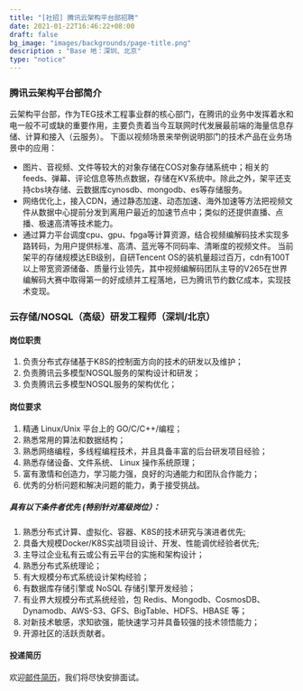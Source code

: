 ```yaml
---
title: "[社招] 腾讯云架构平台部招聘"
date: 2021-01-22T16:46:22+08:00
draft: false
bg_image: "images/backgrounds/page-title.png"
description : "Base 地：深圳、北京"
type: "notice"
---
```


### 腾讯云架构平台部简介

云架构平台部，作为TEG技术工程事业群的核心部门，在腾讯的业务中发挥着水和电一般不可或缺的重要作用，主要负责着当今互联网时代发展最前端的海量信息存储、计算和接入（云服务）。
下面以视频场景来举例说明部门的技术产品在业务场景中的应用：
- 图片、音视频、文件等较大的对象存储在COS对象存储系统中；相关的feeds、弹幕、评论信息等热点数据，存储在KV系统中。除此之外，架平还支持cbs块存储、云数据库cynosdb、mongodb、es等存储服务。
- 网络优化上，接入CDN，通过静态加速、动态加速、海外加速等方法把视频文件从数据中心提前分发到离用户最近的加速节点中；类似的还提供直播、点播、极速高清等技术能力。
- 通过算力平台调度cpu、gpu、fpga等计算资源，结合视频编解码技术实现多路转码，为用户提供标准、高清、蓝光等不同码率、清晰度的视频文件。
当前架平的存储规模达EB级别，自研Tencent OS的装机量超过百万，cdn有100T以上带宽资源储备、质量行业领先，其中视频编解码团队主导的V265在世界编解码大赛中取得第一的好成绩并工程落地，已为腾讯节约数亿成本，实现技术变现。

### 云存储/NOSQL（高级）研发工程师（深圳/北京）

#### 岗位职责
1. 负责分布式存储基于K8S的控制面方向的技术的研发以及维护；
2. 负责腾讯云多模型NOSQL服务的架构设计和研发； 
3. 负责腾讯云多模型NOSQL服务的架构优化；

#### 岗位要求
1. 精通 Linux/Unix 平台上的 GO/C/C++/编程；
2. 熟悉常用的算法和数据结构；
3. 熟悉网络编程，多线程编程技术，并且具备丰富的后台研发项目经验；
4. 熟悉存储设备、文件系统、 Linux 操作系统原理；
5. 富有激情和创造力，学习能力强，良好的沟通能力和团队合作能力；
6. 优秀的分析问题和解决问题的能力，勇于接受挑战。

##### 具有以下条件者优先 (特别针对高级岗位）：
1. 熟悉分布式计算、虚拟化、容器、K8S的技术研究与演进者优先;
2. 具备大规模Docker/K8S实战项目设计、开发、性能调优经验者优先;
3. 主导过企业私有云或公有云平台的实施和架构设计；
4. 熟悉分布式系统理论；
5. 有大规模分布式系统设计架构经验；
6. 有数据库存储引擎或 NoSQL 存储引擎开发经验；
7. 有业界大规模分布式系统经验，包 Redis、Mongodb、CosmosDB、Dynamodb、AWS-S3、GFS、BigTable、HDFS、HBASE 等；
8. 对新技术敏感，求知欲强，能快速学习并具备较强的技术领悟能力；
9. 开源社区的活跃贡献者。

#### 投递简历

欢迎[邮件简历](mailto:feelingfu@tencent.com)，我们将尽快安排面试。
